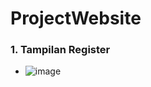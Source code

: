 # ProjectWebsite
### 1. Tampilan Register
- ![image](https://github.com/FAKHRUDINnizar/ProjectWebsite/assets/74331125/0af525b1-ef7a-4649-a135-f5a240546b31)
